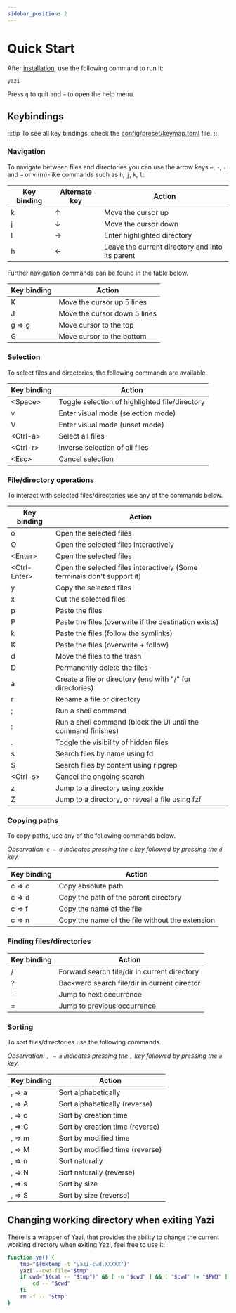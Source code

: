 ```yaml
---
sidebar_position: 2
---
```


# Quick Start

After [installation](./installation.md), use the following command to run it:

```bash
yazi
```

Press `q` to quit and `~` to open the help menu.

## Keybindings

:::tip
To see all key bindings, check the [config/preset/keymap.toml](https://github.com/sxyazi/yazi/blob/main/config/preset/keymap.toml) file.
:::

### Navigation

To navigate between files and directories you can use the arrow keys `←`, `↑`, `↓` and `→` or vi(m)-like commands such as `h`, `j`, `k`, `l`:

| Key binding | Alternate key | Action                                          |
| ----------- | ------------- | ----------------------------------------------- |
| k           | ↑             | Move the cursor up                              |
| j           | ↓             | Move the cursor down                            |
| l           | →             | Enter highlighted directory                     |
| h           | ←             | Leave the current directory and into its parent |

Further navigation commands can be found in the table below.

| Key binding | Action                       |
| ----------- | ---------------------------- |
| K           | Move the cursor up 5 lines   |
| J           | Move the cursor down 5 lines |
| g ⇒ g       | Move cursor to the top       |
| G           | Move cursor to the bottom    |

### Selection

To select files and directories, the following commands are available.

| Key binding | Action                                         |
| ----------- | ---------------------------------------------- |
| <Space\>    | Toggle selection of highlighted file/directory |
| v           | Enter visual mode (selection mode)             |
| V           | Enter visual mode (unset mode)                 |
| <Ctrl-a\>   | Select all files                               |
| <Ctrl-r\>   | Inverse selection of all files                 |
| <Esc\>      | Cancel selection                               |

### File/directory operations

To interact with selected files/directories use any of the commands below.

| Key binding   | Action                                                                  |
| ------------- | ----------------------------------------------------------------------- |
| o             | Open the selected files                                                 |
| O             | Open the selected files interactively                                   |
| <Enter\>      | Open the selected files                                                 |
| <Ctrl-Enter\> | Open the selected files interactively (Some terminals don't support it) |
| y             | Copy the selected files                                                 |
| x             | Cut the selected files                                                  |
| p             | Paste the files                                                         |
| P             | Paste the files (overwrite if the destination exists)                   |
| k             | Paste the files (follow the symlinks)                                   |
| K             | Paste the files (overwrite + follow)                                    |
| d             | Move the files to the trash                                             |
| D             | Permanently delete the files                                            |
| a             | Create a file or directory (end with "/" for directories)               |
| r             | Rename a file or directory                                              |
| ;             | Run a shell command                                                     |
| :             | Run a shell command (block the UI until the command finishes)           |
| .             | Toggle the visibility of hidden files                                   |
| s             | Search files by name using fd                                           |
| S             | Search files by content using ripgrep                                   |
| <Ctrl-s\>     | Cancel the ongoing search                                               |
| z             | Jump to a directory using zoxide                                        |
| Z             | Jump to a directory, or reveal a file using fzf                         |

### Copying paths

To copy paths, use any of the following commands below.

_Observation: `c ⇒ d` indicates pressing the `c` key followed by pressing the `d` key._

| Key binding | Action                                          |
| ----------- | ----------------------------------------------- |
| c ⇒ c       | Copy absolute path                              |
| c ⇒ d       | Copy the path of the parent directory           |
| c ⇒ f       | Copy the name of the file                       |
| c ⇒ n       | Copy the name of the file without the extension |

### Finding files/directories

| Key binding | Action                                       |
| ----------- | -------------------------------------------- |
| /           | Forward search file/dir in current directory |
| ?           | Backward search file/dir in current director |
| -           | Jump to next occurrence                      |
| =           | Jump to previous occurrence                  |

### Sorting

To sort files/directories use the following commands.

_Observation: `, ⇒ a` indicates pressing the `,` key followed by pressing the `a` key._

| Key binding | Action                          |
| ----------- | ------------------------------- |
| , ⇒ a       | Sort alphabetically             |
| , ⇒ A       | Sort alphabetically (reverse)   |
| , ⇒ c       | Sort by creation time           |
| , ⇒ C       | Sort by creation time (reverse) |
| , ⇒ m       | Sort by modified time           |
| , ⇒ M       | Sort by modified time (reverse) |
| , ⇒ n       | Sort naturally                  |
| , ⇒ N       | Sort naturally (reverse)        |
| , ⇒ s       | Sort by size                    |
| , ⇒ S       | Sort by size (reverse)          |

## Changing working directory when exiting Yazi

There is a wrapper of Yazi, that provides the ability to change the current working directory when exiting Yazi, feel free to use it:

```bash
function ya() {
	tmp="$(mktemp -t "yazi-cwd.XXXXX")"
	yazi --cwd-file="$tmp"
	if cwd="$(cat -- "$tmp")" && [ -n "$cwd" ] && [ "$cwd" != "$PWD" ]; then
		cd -- "$cwd"
	fi
	rm -f -- "$tmp"
}
```
